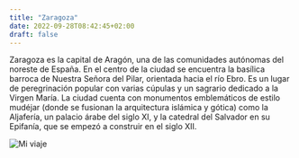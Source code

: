 ```yaml
---
title: "Zaragoza"
date: 2022-09-28T08:42:45+02:00
draft: false
---
```


Zaragoza es la capital de Aragón, una de las comunidades autónomas del noreste de España. En el centro de la ciudad se encuentra la basílica barroca de Nuestra Señora del Pilar, orientada hacia el río Ebro. Es un lugar de peregrinación popular con varias cúpulas y un sagrario dedicado a la Virgen María. La ciudad cuenta con monumentos emblemáticos de estilo mudéjar (donde se fusionan la arquitectura islámica y gótica) como la Aljafería, un palacio árabe del siglo XI, y la catedral del Salvador en su Epifanía, que se empezó a construir en el siglo XII.

![Mi viaje](https://a.cdn-hotels.com/gdcs/production10/d1442/77b32160-68ce-11e8-8a0f-0242ac11000c.jpg?impolicy=fcrop&w=800&h=533&q=medium)